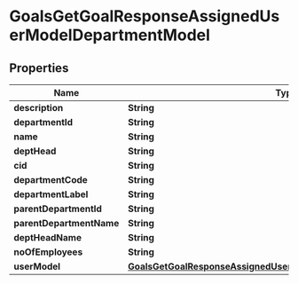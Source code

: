 

# GoalsGetGoalResponseAssignedUserModelDepartmentModel


## Properties

| Name | Type | Description | Notes |
|------------ | ------------- | ------------- | -------------|
|**description** | **String** |  |  [optional] |
|**departmentId** | **String** |  |  [optional] |
|**name** | **String** |  |  [optional] |
|**deptHead** | **String** |  |  [optional] |
|**cid** | **String** |  |  [optional] |
|**departmentCode** | **String** |  |  [optional] |
|**departmentLabel** | **String** |  |  [optional] |
|**parentDepartmentId** | **String** |  |  [optional] |
|**parentDepartmentName** | **String** |  |  [optional] |
|**deptHeadName** | **String** |  |  [optional] |
|**noOfEmployees** | **String** |  |  [optional] |
|**userModel** | [**GoalsGetGoalResponseAssignedUserModelDepartmentModelUserModel**](GoalsGetGoalResponseAssignedUserModelDepartmentModelUserModel.md) |  |  [optional] |



